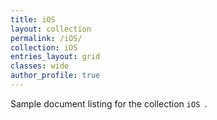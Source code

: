 ```yaml
---
title: iOS
layout: collection
permalink: /iOS/
collection: iOS
entries_layout: grid
classes: wide
author_profile: true
---
```


Sample document listing for the collection `iOS `.
